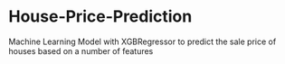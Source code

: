 # House-Price-Prediction
Machine Learning Model with XGBRegressor to predict the sale price of houses based on a number of features
